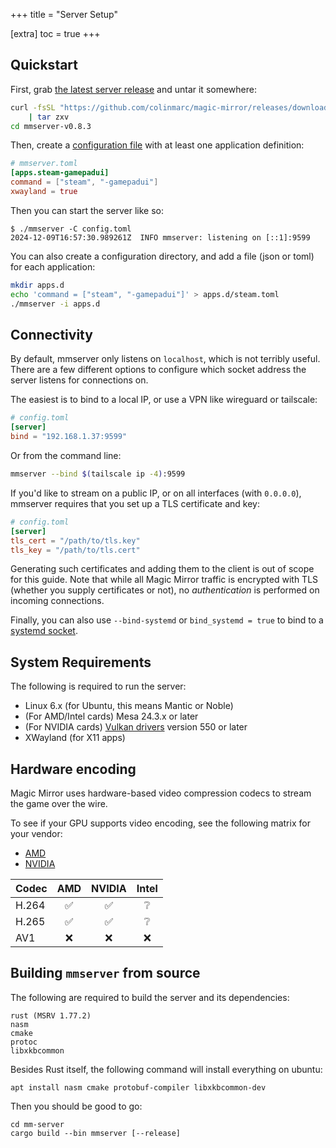 +++
title = "Server Setup"

[extra]
toc = true
+++

## Quickstart

First, grab [the latest server release](https://github.com/colinmarc/magic-mirror/releases/tag/mmserver-v0.8.3) and untar it somewhere:

```sh
curl -fsSL "https://github.com/colinmarc/magic-mirror/releases/download/mmserver-v0.8.3/mmserver-v0.8.3-linux-amd64.tar.gz" \
    | tar zxv
cd mmserver-v0.8.3
```

Then, create a [configuration file](@/reference/config.md) with at least one application definition:

```toml
# mmserver.toml
[apps.steam-gamepadui]
command = ["steam", "-gamepadui"]
xwayland = true
```

Then you can start the server like so:

```
$ ./mmserver -C config.toml
2024-12-09T16:57:30.989261Z  INFO mmserver: listening on [::1]:9599
```

You can also create a configuration directory, and add a file (json or toml) for each application:

```sh
mkdir apps.d
echo 'command = ["steam", "-gamepadui"]' > apps.d/steam.toml
./mmserver -i apps.d
```

## Connectivity

By default, mmserver only listens on `localhost`, which is not terribly
useful. There are a few different options to configure which socket address the
server listens for connections on.

The easiest is to bind to a local IP, or use a VPN like wireguard or tailscale:

```toml
# config.toml
[server]
bind = "192.168.1.37:9599"
```

Or from the command line:

```sh
mmserver --bind $(tailscale ip -4):9599
```

If you'd like to stream on a public IP, or on all interfaces (with `0.0.0.0`),
mmserver requires that you set up a TLS certificate and key:

```toml
# config.toml
[server]
tls_cert = "/path/to/tls.key"
tls_key = "/path/to/tls.cert"
```

Generating such certificates and adding them to the client is out of scope for
this guide. Note that while all Magic Mirror traffic is encrypted with TLS
(whether you supply certificates or not), no _authentication_ is performed on
incoming connections.

Finally, you can also use `--bind-systemd` or `bind_systemd = true` to bind to a
[systemd socket](https://www.freedesktop.org/software/systemd/man/latest/systemd.socket.html).

## System Requirements

The following is required to run the server:

 - Linux 6.x (for Ubuntu, this means Mantic or Noble)
 - (For AMD/Intel cards) Mesa 24.3.x or later
 - (For NVIDIA cards) [Vulkan drivers](https://developer.nvidia.com/vulkan-driver) version 550 or later
 - XWayland (for X11 apps)

## Hardware encoding

Magic Mirror uses hardware-based video compression codecs to stream the game over the wire.

To see if your GPU supports video encoding, see the following matrix for your vendor:
 - [AMD](https://en.wikipedia.org/wiki/Unified_Video_Decoder#Format_support)
 - [NVIDIA](https://developer.nvidia.com/video-encode-and-decode-gpu-support-matrix-new)

| Codec | AMD | NVIDIA | Intel |
| ----- | :-: | :----: | :---: |
| H.264 |  ✅ |   ✅   |   ❔  |
| H.265 |  ✅ |   ✅   |   ❔  |
|  AV1  |  ❌ |   ❌   |   ❌  |

## Building `mmserver` from source

The following are required to build the server and its dependencies:

```
rust (MSRV 1.77.2)
nasm
cmake
protoc
libxkbcommon
```

Besides Rust itself, the following command will install everything on ubuntu:

```
apt install nasm cmake protobuf-compiler libxkbcommon-dev
```

Then you should be good to go:

```
cd mm-server
cargo build --bin mmserver [--release]
```
